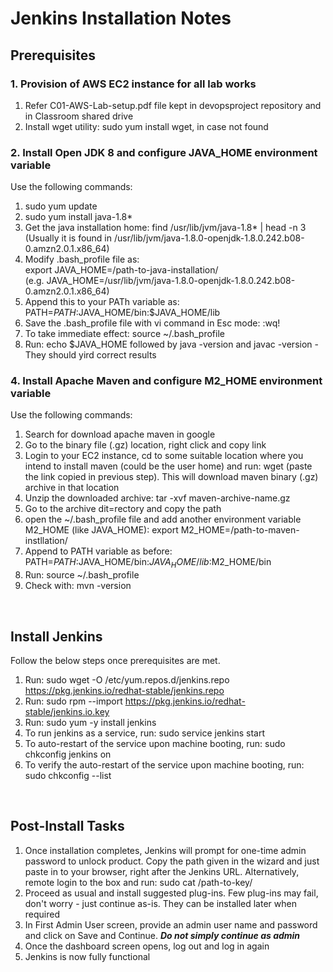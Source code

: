 # Jenkins Installation Notes

## Prerequisites

### 1. Provision of AWS EC2 instance for all lab works
1. Refer C01-AWS-Lab-setup.pdf file kept in devopsproject repository and in Classroom shared drive
2. Install wget utility: sudo yum install wget, in case not found

### 2. Install Open JDK 8 and configure JAVA_HOME environment variable
Use the following commands:
1. sudo yum update
2. sudo yum install java-1.8*
3. Get the java installation home: find /usr/lib/jvm/java-1.8* | head -n 3
   <br>
   (Usually it is found in /usr/lib/jvm/java-1.8.0-openjdk-1.8.0.242.b08-0.amzn2.0.1.x86_64)
4. Modify .bash_profile file as:
   <br>
   export JAVA_HOME=/path-to-java-installation/
   <br>
   (e.g. JAVA_HOME=/usr/lib/jvm/java-1.8.0-openjdk-1.8.0.242.b08-0.amzn2.0.1.x86_64)
5. Append this to your PATh variable as: PATH=$PATH:$JAVA_HOME/bin:$JAVA_HOME/lib
6. Save the .bash_profile file with vi command in Esc mode: :wq!
7. To take immediate effect: source ~/.bash_profile
8. Run: echo $JAVA_HOME followed by java -version and javac -version - They should yird correct results
  
### 4. Install Apache Maven and configure M2_HOME environment variable
Use the following commands:
1. Search for download apache maven in google
2. Go to the binary file (.gz) location, right click and copy link
3. Login to your EC2 instance, cd to some suitable location where you intend to install maven (could be the user home) and run: wget (paste the link copied in previous step). This will download maven binary (.gz) archive in that location
4. Unzip the downloaded archive: tar -xvf maven-archive-name.gz
5. Go to the archive dit=rectory and copy the path
6. open the ~/.bash_profile file and add another environment variable M2_HOME (like JAVA_HOME): export M2_HOME=/path-to-maven-instllation/
7. Append to PATH variable as before: PATH=$PATH:$JAVA_HOME/bin:$JAVA_HOME/lib:$M2_HOME/bin
8. Run: source ~/.bash_profile
9. Check with: mvn -version

<br>

## Install Jenkins
Follow the below steps once prerequisites are met.
1. Run: sudo wget -O /etc/yum.repos.d/jenkins.repo https://pkg.jenkins.io/redhat-stable/jenkins.repo
2. Run: sudo rpm --import https://pkg.jenkins.io/redhat-stable/jenkins.io.key
3. Run: sudo yum -y install jenkins
4. To run jenkins as a service, run: sudo service jenkins start
5. To auto-restart of the service upon machine booting, run: sudo chkconfig jenkins on
6. To verify the auto-restart of the service upon machine booting, run: sudo chkconfig --list

<br>

## Post-Install Tasks
1. Once installation completes, Jenkins will prompt for one-time admin password to unlock product. Copy the path given in the
wizard and just paste in to your browser, right after the Jenkins URL. Alternatively, remote login to the box and run: sudo cat /path-to-key/
2. Proceed as usual and install suggested plug-ins. Few plug-ins may fail, don't worry - just continue as-is. They can be installed later when required
3. In First Admin User screen, provide an admin user name and password and click on Save and Continue. ***Do not simply continue as admin***
4. Once the dashboard screen opens, log out and log in again
5. Jenkins is now fully functional
